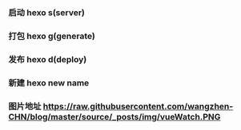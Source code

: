 ### 启动    hexo s(server)
### 打包    hexo g(generate)
### 发布    hexo d(deploy)
### 新建    hexo new name
### 图片地址 https://raw.githubusercontent.com/wangzhen-CHN/blog/master/source/_posts/img/vueWatch.PNG